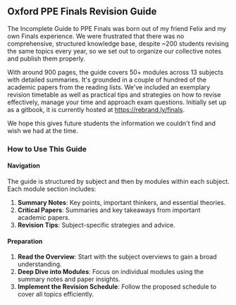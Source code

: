 ## Oxford PPE Finals Revision Guide

The Incomplete Guide to PPE Finals was born out of my friend Felix and my own Finals experience. We were frustrated that there was no comprehensive, structured knowledge base, despite ~200 students revising the same topics every year, so we set out to organize our collective notes and publish them properly. 

With around 900 pages, the guide covers 50+ modules across 13 subjects with detailed summaries. It's grounded in a couple of hundred of the academic papers from the reading lists. We've included an exemplary revision timetable as well as practical tips and strategies on how to revise effectively, manage your time and approach exam questions. Initially set up as a gitbook, it is currently hosted at https://rebrand.ly/finals.

We hope this gives future students the information we couldn't find and wish we had at the time. 

### How to Use This Guide

#### Navigation

The guide is structured by subject and then by modules within each subject. Each module section includes:

1. **Summary Notes**: Key points, important thinkers, and essential theories.
2. **Critical Papers**: Summaries and key takeaways from important academic papers.
3. **Revision Tips**: Subject-specific strategies and advice.

#### Preparation

1. **Read the Overview**: Start with the subject overviews to gain a broad understanding.
2. **Deep Dive into Modules**: Focus on individual modules using the summary notes and paper insights.
3. **Implement the Revision Schedule**: Follow the proposed schedule to cover all topics efficiently.
